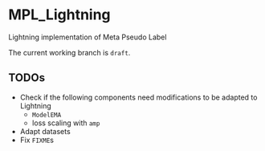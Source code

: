 # MPL_Lightning
Lightning implementation of Meta Pseudo Label

The current working branch is `draft`.


## TODOs
* Check if the following components need modifications to be adapted to Lightning
  * `ModelEMA`
  * loss scaling with `amp`
* Adapt datasets
* Fix `FIXME`s